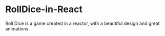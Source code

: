 # RollDice-in-React
Roll Dice is a game created in a reactor, with a beautiful design and great animations
